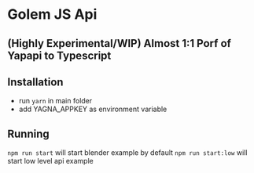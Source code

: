 # Golem JS Api
## (Highly Experimental/WIP) Almost 1:1 Porf of Yapapi to Typescript

## Installation

- run `yarn` in main folder
- add YAGNA_APPKEY as environment variable

## Running

`npm run start` will start blender example by default
`npm run start:low` will start low level api example
